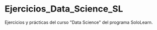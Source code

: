 # Ejercicios_Data_Science_SL
Ejercicios y prácticas del curso "Data Science" del programa SoloLearn.
